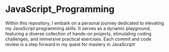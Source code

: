 # JavaScript_Programming
Within this repository, I embark on a personal journey dedicated to elevating my JavaScript programming skills. It serves as a dynamic playground, featuring a diverse collection of hands-on projects, stimulating coding challenges, and immersive practical exercises. Each commit and code review is a step forward in my quest for mastery in JavaScript!
